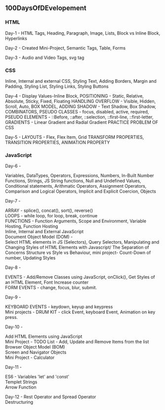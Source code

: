 ## 100DaysOfDEvelopement

### HTML

Day-1 -
HTML Tags,
Heading,
Paragraph,
Image,
Lists,
Block vs Inline Block,
Hyperlinks

Day-2 -
Created Mini-Project,
Semantic Tags,
Table,
Forms

Day-3 -
Audio and Video Tags,
svg tag

### CSS

Inline, Internal and external CSS,
Styling Text,
Adding Borders,
Margin and Padding,
Styling List,
Styling Links,
Styling Buttons

Day-4 -
Display Values-Inline Block,
POSITIONING - Static, Relative, Absolute, Sticky, Fixed, Floating
HANDLING OVERFLOW - Visible, Hidden, Scroll, Auto,
BOX MODEL,
ADDING SHADOW - Text Shadow, Box Shadow,
COMBINATORS,
PSEUDO CLASSES - focus, disabled, active, required,
PSEUDO ELEMENTS - ::Before, ::after, ::selection, ::first-line, ::first-letter,
GRADIENTS - Linear Gradient and Radial Gradient
PRACTICE PROBLEM OF CSS

Day-5 -
LAYOUTS - Flex, Flex Item, Grid
TRANSFORM PROPERTIES,
TRANSITION PROPERTIES,
ANIMATION PROPERTY

### JavaScript

Day-6 -

Variables,
DataTypes,
Operators,
Expressions,
Numbers,
In-Built Number Functions,
Strings, JS String functions,
Null and Undefined Values,
Conditional statements,
Arithmatic Operators,
Assignment Operators,
Comparison and Logical Operators,
Implicit and Explicit Coercion,
Objects

Day-7 -

ARRAY - splice(), concat(), sort(), reverse()\
LOOPS - while loop, for loop, break, continue\
FUNCTIONS - Function Arguments, Scope and Environment, Variable Hosting, Function Hosting\
Inline, Internal and External JavaScript\
Document Object Model (DOM) -\
Select HTML elements in JS (Selectors), Query Selectors, Manipulating and Changing Styles of HTML Elements with Javascript/
The Separation of Concerns Structure vs Style vs Behaviour, mini project- Count-Down of number, Updating Styles

Day-8 -

EVENTS -
Add/Remove Classes using JavaScript, onClick(), Get Styles of an HTML Element, Font Increase counter\
FORM EVENTS - change, focus, blur, submit.

Day-9 -

KEYBOARD EVENTS - keydown, keyup and keypress\
Mini projects - DRUM KIT - click Event, keyboard Event, Animation on key press.

Day-10 -

Add HTML Elements using JavaScript\
Mini Project - TODO List - Add, Update and Remove Items from the list\
Browser Object Model (BOM)\
Screen and Navigator Objects\
Mini Project - Calculator

Day-11 -

ES6 - Variables 'let' and 'const'\
Templet Strings\
Arrow Function

Day-12 -
Rest Operator and Spread Operator\
Destructuring
